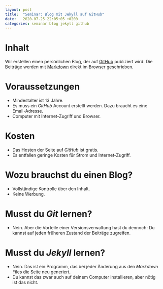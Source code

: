 ```yaml
---
layout: post
title:  "Seminar: Blog mit Jekyll auf GitHub"
date:   2020-07-25 22:05:05 +0200
categories: seminar blog jekyll github
---
```

# Inhalt
Wir erstellen einen persönlichen Blog, der auf [GitHub](https://github.com/) publiziert wird.
Die Beiträge werden mit [Markdown](https://guides.github.com/features/mastering-markdown/) direkt im Browser geschrieben.

# Voraussetzungen
* Mindestalter ist 13 Jahre.
* Es muss ein _GitHub_ Account erstellt werden. Dazu braucht es eine Email-Adresse.
* Computer mit Internet-Zugriff und Browser.

# Kosten
* Das Hosten der Seite auf _GitHub_ ist gratis.
* Es entfallen geringe Kosten für Strom und Internet-Zugriff.

# Wozu brauchst du einen Blog?
* Vollständige Kontrolle über den Inhalt.
* Keine Werbung.

# Musst du _Git_ lernen?
* Nein. Aber die Vorteile einer Versionsverwaltung hast du dennoch: Du kannst auf jeden früheren Zustand der Beiträge zugreifen.

# Musst du _Jekyll_ lernen?
* Nein. Das ist ein Programm, das bei jeder Änderung aus den _Markdown_ Files die Seite neu generiert.
* Du kannst das zwar auch auf deinem Computer installieren, aber nötig ist das nicht.

